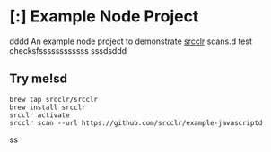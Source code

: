 # [:] Example Node Project
dddd
An example node project to demonstrate [srcclr](https://www.srsscclr.com) scans.d test checksfssssssssssss
sssdsddd
## Try me!sd

```
brew tap srcclr/srcclr
brew install srcclr
srcclr activate
srcclr scan --url https://github.com/srcclr/example-javascriptd
```
ss
